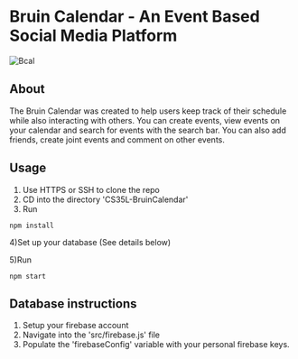 # Bruin Calendar - An Event Based Social Media Platform
![Bcal](https://user-images.githubusercontent.com/33245718/120881930-717ad980-c589-11eb-9518-45949ec2ba2e.png)

## About 
The Bruin Calendar was created to help users keep track of their schedule while also interacting with others. You can create events, view events on your calendar and search for events with the search bar. You can also add friends, create joint events and comment on other events.

## Usage 

1) Use HTTPS or SSH to clone the repo
2) CD into the directory 'CS35L-BruinCalendar'
3) Run 
```
npm install
```
4)Set up your database (See details below)

5)Run 
```
npm start
```

## Database instructions 
1) Setup your firebase account 
2) Navigate into the 'src/firebase.js' file
3) Populate the 'firebaseConfig' variable with your personal firebase keys.
